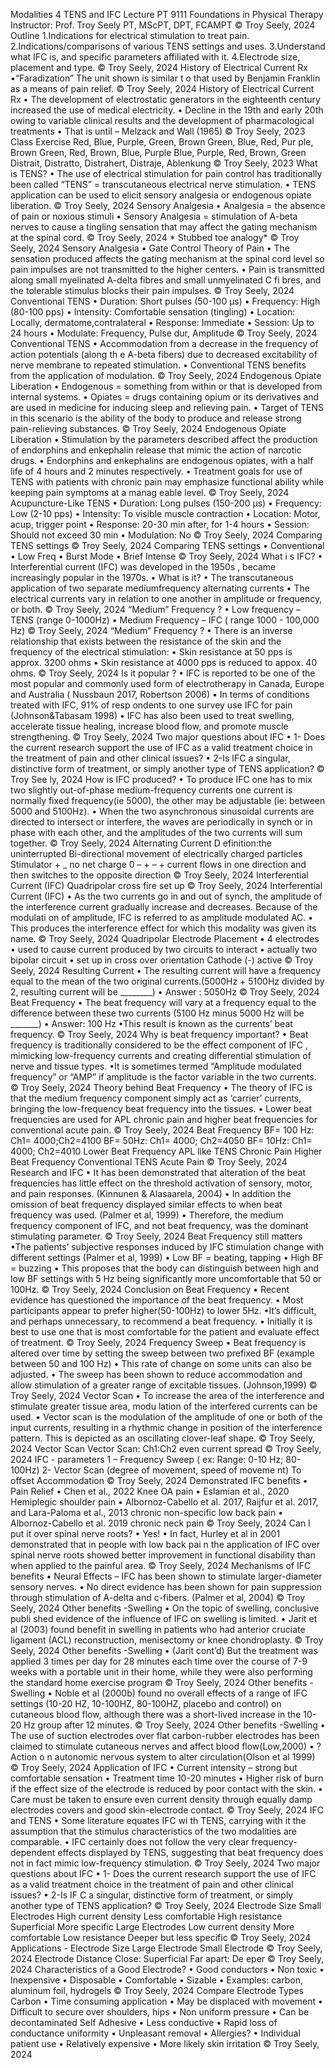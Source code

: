 Modalities 4 TENS and IFC Lecture PT 9111 Foundations in Physical Therapy Instructor: Prof. Troy Seely PT, MScPT, DPT, FCAMPT © Troy Seely, 2024 Outline 1.Indications for electrical stimulation to treat pain. 2.Indications/comparisons of various TENS settings and uses. 3.Understand what IFC is, and specific parameters affiliated with it. 4.Electrode size, placement and type. © Troy Seely, 2024 History of Electrical Current Rx •“Faradization” The unit shown is similar t o that used by Benjamin Franklin as a means of pain relief. © Troy Seely, 2024 History of Electrical Current Rx • The development of electrostatic generators in the eighteenth century increased the use of medical electricity. • Decline in the 19th and early 20th owing to variable clinical results and the development of pharmacological treatments • That is until – Melzack and Wall (1965) © Troy Seely, 2023 Class Exercise Red, Blue, Purple, Green, Brown Green, Blue, Red, Pur ple, Brown Green, Red, Brown, Blue, Purple Blue, Purple, Red, Brown, Green Distrait, Distratto, Distrahert, Distraje, Ablenkung © Troy Seely, 2023 What is TENS? • The use of electrical stimulation for pain control has traditionally been called “TENS” = transcutaneous electrical nerve stimulation. • TENS application can be used to elicit sensory analgesia or endogenous opiate liberation. © Troy Seely, 2024 Sensory Analgesia • Analgesia = the absence of pain or noxious stimuli • Sensory Analgesia = stimulation of A-beta nerves to cause a tingling sensation that may affect the gating mechanism at the spinal cord. © Troy Seely, 2024 * Stubbed toe analogy* © Troy Seely, 2024 Sensory Analgesia • Gate Control Theory of Pain • The sensation produced affects the gating mechanism at the spinal cord level so pain impulses are not transmitted to the higher centers. • Pain is transmitted along small myelinated A-delta fibres and small unmyelinated C fi bres, and the tolerable stimulus blocks their pain impulses. © Troy Seely, 2024 Conventional TENS • Duration: Short pulses (50-100 µs) • Frequency: High (80-100 pps) • Intensity: Comfortable sensation (tingling) • Location: Locally, dermatome,contralateral • Response: Immediate • Session: Up to 24 hours • Modulate: Frequency, Pulse dur, Amplitude © Troy Seely, 2024 Conventional TENS • Accommodation from a decrease in the frequency of action potentials (along th e A-beta fibers) due to decreased excitability of nerve membrane to repeated stimulation. • Conventional TENS benefits from the application of modulation. © Troy Seely, 2024 Endogenous Opiate Liberation • Endogenous = something from within or that is developed from internal systems. • Opiates = drugs containing opium or its derivatives and are used in medicine for inducing sleep and relieving pain. • Target of TENS in this scenario is the ability of the body to produce and release strong pain-relieving substances. © Troy Seely, 2024 Endogenous Opiate Liberation • Stimulation by the parameters described affect the production of endorphins and enkephalin release that mimic the action of narcotic drugs. • Endorphins and enkephalins are endogenous opiates, with a half life of 4 hours and 2 minutes respectively. • Treatment goals for use of TENS with patients with chronic pain may emphasize functional ability while keeping pain symptoms at a manag eable level. © Troy Seely, 2024 Acupuncture-Like TENS • Duration: Long pulses (150-200 µs) • Frequency: Low (2-10 pps) • Intensity: To visible muscle contraction • Location: Motor, acup, trigger point • Response: 20-30 min after, for 1-4 hours • Session: Should not exceed 30 min • Modulation: No © Troy Seely, 2024 Comparing TENS settings © Troy Seely, 2024 Comparing TENS settings • Conventional • Low Freq • Burst Mode • Brief Intense © Troy Seely, 2024 What i s IFC? • Interferential current (IFC) was developed in the 1950s , became increasingly popular in the 1970s. • What is it? • The transcutaneous application of two separate mediumfrequency alternating currents • The electrical currents vary in relation to one another in amplitude or frequency, or both. © Troy Seely, 2024 “Medium” Frequency ? • Low frequency – TENS (range 0-1000Hz) • Medium Frequency – IFC ( range 1000 - 100,000 Hz) © Troy Seely, 2024 “Medium” Frequency ? • There is an inverse relationship that exists between the resistance of the skin and the frequency of the electrical stimulation: • Skin resistance at 50 pps is approx. 3200 ohms • Skin resistance at 4000 pps is reduced to appox. 40 ohms. © Troy Seely, 2024 Is it popular ? • IFC is reported to be one of the most popular and commonly used form of electrotherapy in Canada, Europe and Australia ( Nussbaun 2017, Robertson 2006) • In terms of conditions treated with IFC, 91% of resp ondents to one survey use IFC for pain (Johnson&Tabasam 1998) • IFC has also been used to treat swelling, accelerate tissue healing, increase blood flow, and promote muscle strengthening. © Troy Seely, 2024 Two major questions about IFC • 1- Does the current research support the use of IFC as a valid treatment choice in the treatment of pain and other clinical issues? • 2-Is IFC a singular, distinctive form of treatment, or simply another type of TENS application? © Troy See ly, 2024 How is IFC produced? • To produce IFC one has to mix two slightly out-of-phase medium-frequency currents one current is normally fixed frequency(ie 5000), the other may be adjustable (ie: between 5000 and 5100Hz). • When the two asynchronous sinusoidal currents are directed to intersect or interfere, the waves are periodically in synch or in phase with each other, and the amplitudes of the two currents will sum together. © Troy Seely, 2024 Alternating Current D efinition:the uninterrupted Bi-directional movement of electrically charged particles Stimulator + _ no net charge 0 – + – + current flows in one direction and then switches to the opposite direction © Troy Seely, 2024 Interferential Current (IFC) Quadripolar cross fire set up © Troy Seely, 2024 Interferential Current (IFC) • As the two currents go in and out of synch, the amplitude of the interference current gradually increase and decreases. Because of the modulati on of amplitude, IFC is referred to as amplitude modulated AC. • This produces the interference effect for which this modality was given its name. © Troy Seely, 2024 Quadripolar Electrode Placement • 4 electrodes • used to cause current produced by two circuits to interact • actually two bipolar circuit • set up in cross over orientation Cathode (-) active © Troy Seely, 2024 Resulting Current • The resulting current will have a frequency equal to the mean of the two original currents.(5000Hz + 5100Hz divided by 2, resulting current will be ________) • Answer : 5050Hz © Troy Seely, 2024 Beat Frequency • The beat frequency will vary at a frequency equal to the difference between these two currents (5100 Hz minus 5000 Hz will be _______) • Answer: 100 Hz •This result is known as the currents’ beat frequency. © Troy Seely, 2024 Why is beat frequency important? • Beat frequency is traditionally considered to be the effect component of IFC , mimicking low-frequency currents and creating differential stimulation of nerve and tissue types. •It is sometimes termed “Amplitude modulated frequency” or “AMP” if amplitude is the factor variable in the two currents. © Troy Seely, 2024 Theory behind Beat Frequency • The theory of IFC is that the medium frequency component simply act as ‘carrier’ currents, bringing the low-frequency beat frequency into the tissues. • Lower beat frequencies are used for APL chronic pain and higher beat frequencies for conventional acute pain. © Troy Seely, 2024 Beat Frequency BF= 100 Hz: Ch1= 4000;Ch2=4100 BF= 50Hz: Ch1= 4000; Ch2=4050 BF= 10Hz: Ch1= 4000; Ch2=4010 Lower Beat Frequency APL like TENS Chronic Pain Higher Beat Frequency Conventional TENS Acute Pain © Troy Seely, 2024 Research and IFC • It has been demonstrated that alteration of the beat frequencies has little effect on the threshold activation of sensory, motor, and pain responses. (Kinnunen & Alasaarela, 2004) • In addition the omission of beat frequency displayed similar effects to when beat frequency was used. (Palmer et al, 1999) • Therefore, the medium frequency component of IFC, and not beat frequency, was the dominant stimulating parameter. © Troy Seely, 2024 Beat Frequency still matters •The patients’ subjective responses induced by IFC stimulation change with different settings (Palmer et al, 1999) • Low BF = beating, tapping • High BF = buzzing • This proposes that the body can distinguish between high and low BF settings with 5 Hz being significantly more uncomfortable that 50 or 100Hz. © Troy Seely, 2024 Conclusion on Beat Frequency • Recent evidence has questioned the importance of the beat frequency. • Most participants appear to prefer higher(50-100Hz) to lower 5Hz. •It’s difficult, and perhaps unnecessary, to recommend a beat frequency. • Initially it is best to use one that is most comfortable for the patient and evaluate effect of treatment. © Troy Seely, 2024 Frequency Sweep • Beat frequency is altered over time by setting the sweep between two prefixed BF (example between 50 and 100 Hz) • This rate of change on some units can also be adjusted. • The sweep has been shown to reduce accommodation and allow stimulation of a greater range of excitable tissues. (Johnson,1999) © Troy Seely, 2024 Vector Scan • To increase the area of the interference and stimulate greater tissue area, modu lation of the interfered currents can be used. • Vector scan is the modulation of the amplitude of one or both of the input currents, resulting in a rhythmic change in position of the interference pattern. This is depicted as an oscillating clover-leaf shape. © Troy Seely, 2024 Vector Scan Vector Scan: Ch1:Ch2 even current spread © Troy Seely, 2024 IFC - parameters 1 – Frequency Sweep ( ex: Range: 0-10 Hz; 80-100Hz) 2- Vector Scan (degree of movement, speed of moveme nt) To offset Accommodation © Troy Seely, 2024 Demonstrated IFC benefits • Pain Relief • Chen et al., 2022 Knee OA pain • Eslamian et al., 2020 Hemiplegic shoulder pain • Albornoz-Cabello et al. 2017, Raijfur et al. 2017, and Lara-Paloma et al., 2013 chronic non-specific low back pain • Albornoz-Cabello et al. 2019 chronic neck pain © Troy Seely, 2024 Can I put it over spinal nerve roots? • Yes! • In fact, Hurley et al in 2001 demonstrated that in people with low back pai n the application of IFC over spinal nerve roots showed better improvement in functional disability than when applied to the painful area. © Troy Seely, 2024 Mechanisms of IFC benefits • Neural Effects – IFC has been shown to stimulate larger-diameter sensory nerves. • No direct evidence has been shown for pain suppression through stimulation of A-delta and c-fibers. (Palmer et al, 2004) © Troy Seely, 2024 Other benefits -Swelling • On the topic of swelling, conclusive publi shed evidence of the influence of IFC on swelling is limited. • Jarit et al (2003) found benefit in swelling in patients who had anterior cruciate ligament (ACL) reconstruction, menisectomy or knee chondroplasty. © Troy Seely, 2024 Other benefits -Swelling • (Jarit cont’d) But the treatment was applied 3 times per day for 28 minutes each time over the course of 7-9 weeks with a portable unit in their home, while they were also performing the standard home exercise program © Troy Seely, 2024 Other benefits -Swelling • Noble et al (2000b) found no overall effects of a range of IFC settings (10-20 HZ, 10-100HZ, 80-100HZ, placebo and control) on cutaneous blood flow, although there was a short-lived increase in the 10-20 Hz group after 12 minutes. © Troy Seely, 2024 Other benefits -Swelling • The use of suction electrodes over flat carbon-rubber electrodes has been claimed to stimulate cutaneous nerves and affect blood flow(Low,2000) • ? Action o n autonomic nervous system to alter circulation(Olson et al 1999) © Troy Seely, 2024 Application of IFC • Current intensity – strong but comfortable sensation • Treatment time 10-20 minutes • Higher risk of burn if the effect size of the electrode is reduced by poor contact with the skin. • Care must be taken to ensure even current density through equally damp electrodes covers and good skin-electrode contact. © Troy Seely, 2024 IFC and TENS • Some literature equates IFC wi th TENS, carrying with it the assumption that the stimulus characteristics of the two modalities are comparable. • IFC certainly does not follow the very clear frequency-dependent effects displayed by TENS, suggesting that beat frequency does not in fact mimic low-frequency stimulation. © Troy Seely, 2024 Two major questions about IFC • 1- Does the current research support the use of IFC as a valid treatment choice in the treatment of pain and other clinical issues? • 2-Is IF C a singular, distinctive form of treatment, or simply another type of TENS application? © Troy Seely, 2024 Electrode Size Small Electrodes High current density Less comfortable High resistance Superficial More specific Large Electrodes Low current density More comfortable Low resistance Deeper but less specific © Troy Seely, 2024 Applications - Electrode Size Large Electrode Small Electrode © Troy Seely, 2024 Electrode Distance Close: Superficial Far apart: De eper © Troy Seely, 2024 Characteristics of a Good Electrode? • Good conductors • Non toxic • Inexpensive • Disposable • Comfortable • Sizable • Examples: carbon, aluminum foil, hydrogels © Troy Seely, 2024 Compare Electrode Types Carbon • Time consuming application • May be displaced with movement • Difficult to secure over shoulders, hips • Non uniform pressure • Can be decontaminated Self Adhesive • Less conductive • Rapid loss of conductance uniformity • Unpleasant removal • Allergies? • Individual patient use • Relatively expensive • More likely skin irritation © Troy Seely, 2024 